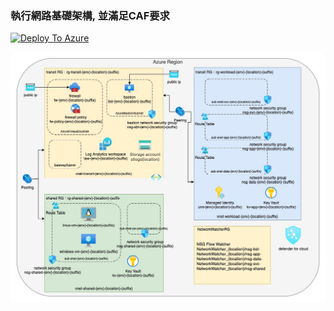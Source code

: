 ### 執行網路基礎架構, 並滿足CAF要求

[![Deploy To Azure](https://aka.ms/deploytoazurebutton)](https://portal.azure.com/#create/Microsoft.Template/uri/https%3A%2F%2Fraw.githubusercontent.com%2Fyunien%2Fazure-labs%2Fmaster%2Fhub-spoke-standard%2Fazuredeploy.json/createUIDefinitionUri/https%3A%2F%2Fraw.githubusercontent.com%2Fyunien%2Fazure-labs%2Fmaster%2Fhub-spoke-standard%2FcreateUiDefinition.json?token=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)


![Diagram that shows hubs and spokes](./azure-hup-spke.jpg)

